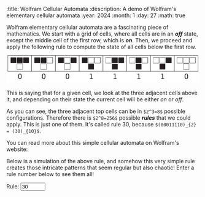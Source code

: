 :title: Wolfram Cellular Automata
:description: A demo of Wolfram's elementary cellular automata
:year: 2024
:month: 1
:day: 27
:math: true

Wolfram elementary cellular automata are a fascinating piece of mathematics. We start with a grid of cells, where all cells are in an ***off*** state, except the middle cell of the first row, which is ***on***. Then, we proceed and apply the following rule to compute the state of all cells below the first row.

![rules](/assets/automata/automata.svg)

This is saying that for a given cell, we look at the three adjacent cells above it, and depending on their state the current cell will be either *on* or *off*.

As you can see, the three adjacent top cells can be in `$2^3=8$` possible configurations. Therefore there is `$2^8=256$` possible ***rules*** that we could apply. This is just one of them. It's called rule 30, because `$(00011110)_{2} = (30)_{10}$`.

You can read more about this simple cellular automata on Wolfram's website:

[](https://mathworld.wolfram.com/ElementaryCellularAutomaton.html)

Below is a simulation of the above rule, and somehow this very simple rule creates those intricate patterns that seem regular but also chaotic! Enter a rule number below to see them all!

<canvas class="article-block" id="canvas"></canvas>
<div class="article-center-row"><div><span class="text">Rule: </span><input type="number" min="0" max="255" value="30" id="rule"></div></div>
<script src="/scripts/canvas.js"></script>
<script src="/assets/automata/automata.js"></script>
